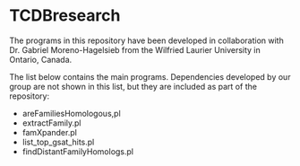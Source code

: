 # TCDBresearch

The programs in this repository have been developed in collaboration with Dr. Gabriel Moreno-Hagelsieb from the Wilfried Laurier University in Ontario, Canada.

The list below contains the main programs. Dependencies developed by our group are not shown in this list, but they are included as part of the repository:

<ul>
  <li>areFamiliesHomologous,pl</li>
  <li>extractFamily.pl</li>
  <li>famXpander.pl</li>
  <li>list_top_gsat_hits.pl</li>
  <li>findDistantFamilyHomologs.pl</li>
</ul>
  

